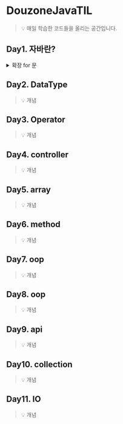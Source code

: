 # DouzoneJavaTIL

> 💡 매일 학습한 코드들을 올리는 공간입니다.

## Day1. 자바란? 

<details>
<summary>확장 for 문</summary>
<div markdown="1">       
<h3>📌 개념</h3>
     
    인덱스 없이 배열이나 컬렉션의 값을 읽어올 때 활용한다.
<h3>📌 사용방법</h3>

    for(자료형 변수명 : 컬렉션명 or 배열명) { 반복구문; }
<h3>📌 메소드</h3>
> ❗️return 값 : 오직 한개의 데이터만 리턴
>>- 상수, 변수, 수식</br>

> ❗가변길이 함수</br>
>>- 매개변수명 앞에 ...을 붙여서 가변길이의 매개변수를 받을 수 있다.</br>

> ❗활용</br>
>>- 메인함수 부담 줄이고, 반복적인 코드를 함수로 만들어서 사용하면 재사용성을 높일 수 있다.</br>
>>- 모듈화를 통해 코드의 가독성 향상</br>
>>- 기능 변경 혹은 문제 발생 시 유지보수성 향상</br>

> ❗매개변수와 리턴타입
>> 1) 매개변수없고 리턴타입 없는 경우
>> 2) 매개변수 있고 리턴타입 없는 경우
>> 3) 매개변수 없고 리턴타입 있는 경우
>> 4) 매개변수 있고 리턴타입 있는 경우

>❗메소드 종류
>>- Instance Method : 객채를 생성하고 사용해야한다.(메모리상 할당)</br>
>>- Static Method : 객체생성 없이 바로 사용가능하다. 
>>>- object.methodName();</br>
>>>- ClassName.methodName();

<h3>정렬</h3>


<h3></h3>
<h3></h3>



선택정렬
제자리정렬 알고리즘
단순하게 사용할 수 있다.
메모리 효율이 좋다
O(n^2)
방법
1. 주어진 리스트 중 최소값을 찾는다
2.그 값을 맨앞의 위치한 값과 교체
3. 맨처음 위치를 뺀 나머지 리스트를 같은 방법으로 교체
버블정렬
O(n^2)
방법
1. 서로 인접한 두원소 크기를 검사한다.
2. 인접한 두수를 계속 비교해 가장 큰 자료가 맨뒤로 가도록 한다.
거품정렬
단순하기 때문에 자주사용된다
원소의 이동이 거품이 수면으로 올라오는 듯한 모습

overload(중복함수)
개념
함수명은 같고, 매개변수의 개수가 다르거나 자료형이 다른 함수
다형성 구현
예시 - println()
println()
println(boolean x)
println(char x)
println(char[] x)
println(double x)
println(float x)
println(int x)
println(long x)
println(Object x)
println(String x)

</div>
</details>





## Day2. DataType
> 💡 개념
>> 
## Day3. Operator
> 💡 개념
>> 
## Day4. controller
> 💡 개념
>> 
## Day5. array
> 💡 개념
>> 
## Day6. method
> 💡 개념
>> 
## Day7. oop
> 💡 개념
>> 
## Day8. oop
> 💡 개념
>> 
## Day9. api
> 💡 개념
>> 
## Day10. collection
> 💡 개념
>> 
## Day11. IO
> 💡 개념
>> 

